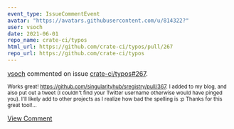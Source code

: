```yaml
---
event_type: IssueCommentEvent
avatar: "https://avatars.githubusercontent.com/u/814322?"
user: vsoch
date: 2021-06-01
repo_name: crate-ci/typos
html_url: https://github.com/crate-ci/typos/pull/267
repo_url: https://github.com/crate-ci/typos
---
```


<a href='https://github.com/vsoch' target='_blank'>vsoch</a> commented on issue <a href='https://github.com/crate-ci/typos/pull/267' target='_blank'>crate-ci/typos#267</a>.

<small>Works great! https://github.com/singularityhub/sregistry/pull/367. I added to my blog, and also put out a tweet (I couldn't find your Twitter username otherwise would have pinged you). I'll likely add to other projects as I realize how bad the spelling is :p Thanks for this great tool!...</small>

<a href='https://github.com/crate-ci/typos/pull/267' target='_blank'>View Comment</a>
